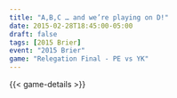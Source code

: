 ```yaml
---
title: "A,B,C … and we’re playing on D!"
date: 2015-02-28T18:45:00-05:00
draft: false
tags: [2015 Brier]
event: "2015 Brier"
game: "Relegation Final - PE vs YK"
---
```

{{< game-details >}}
<!--more--> 